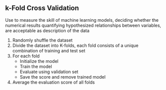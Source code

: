 ## k-Fold Cross Validation
Use to measure the skill of machine learning models, deciding whether the numerical results quantifying hypothesized relationships between variables, are acceptable as description of the data

1. Randomly shuffle the dataset
2. Divide the dataset into K-folds, each fold consists of a unique combination of training and test set
3. For each fold
    - Initialize the model
    - Train the model
    - Evaluate using validation set
    - Save the score and remove trained model
4. Average the evaluation score of all folds

